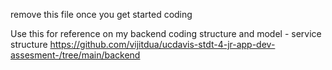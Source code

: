 remove this file once you get started coding

Use this for reference on my backend coding structure and model - service structure https://github.com/vijitdua/ucdavis-stdt-4-jr-app-dev-assesment-/tree/main/backend